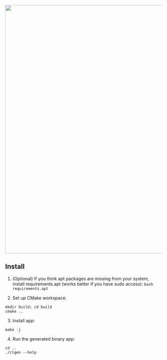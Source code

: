 <p align="center">
<img src="https://github.com/fivosts/clgen/blob/master/docs/logo-padded.png" width="800px" />
</p>

## Install

1. (Optional) If you think apt packages are missing from your system, install requirements.apt (works better if you have sudo access):
`bash requirements.apt`

2. Set up CMake workspace:
```
mkdir build; cd build
cmake ..
```
3. Install app:
```
make -j
```
4. Run the generated binary app:
```
cd ..
./clgen --help
```
